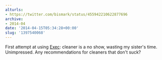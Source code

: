 ```yaml
---
alturls:
- https://twitter.com/bismark/status/455942210622877696
archive:
- 2014-04
date: '2014-04-15T05:34:28+00:00'
slug: '1397540068'
---
```


First attempt at using [Exec](https://twitter.com/exec): cleaner is a no show, wasting my sister's time. Unimpressed. Any recommendations for cleaners that don't suck?

